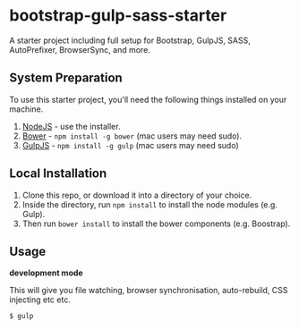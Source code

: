 bootstrap-gulp-sass-starter
===========================

A starter project including full setup for Bootstrap, GulpJS, SASS, AutoPrefixer, BrowserSync, and more.

## System Preparation

To use this starter project, you'll need the following things installed on your machine.

1. [NodeJS](http://nodejs.org) - use the installer.
2. [Bower](http://bower.io) - `npm install -g bower` (mac users may need sudo).
3. [GulpJS](https://github.com/gulpjs/gulp) - `npm install -g gulp` (mac users may need sudo)

## Local Installation

1. Clone this repo, or download it into a directory of your choice.
2. Inside the directory, run `npm install` to install the node modules (e.g. Gulp).
3. Then run `bower install` to install the bower components (e.g. Boostrap).

## Usage

**development mode**

This will give you file watching, browser synchronisation, auto-rebuild, CSS injecting etc etc.

```shell
$ gulp
```